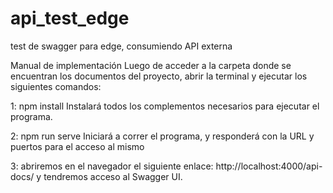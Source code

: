 # api_test_edge
test de swagger para edge, consumiendo API externa


Manual de implementación
Luego de acceder a la carpeta donde se encuentran los documentos del proyecto, abrir la terminal y ejecutar los siguientes comandos:

1: npm install 
Instalará todos los complementos necesarios para ejecutar el programa.

2: npm run serve
Iniciará a correr el programa, y responderá con la URL y puertos para el acceso al mismo

3: abriremos en el navegador el siguiente enlace: 
http://localhost:4000/api-docs/
y tendremos acceso al Swagger UI.

